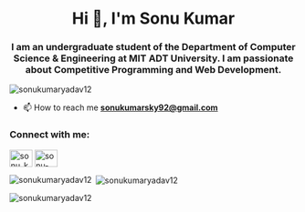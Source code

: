 <h1 align="center">Hi 👋, I'm Sonu Kumar</h1>
<h3 align="center">I am an undergraduate student of the Department of Computer Science & Engineering at MIT ADT University. I am passionate about Competitive Programming and Web Development.</h3>

<p align="left"> <img src="https://komarev.com/ghpvc/?username=sonukumaryadav12&label=Profile%20views&color=0e75b6&style=flat" alt="sonukumaryadav12" /> </p>

- 📫 How to reach me **sonukumarsky92@gmail.com**

<h3 align="left">Connect with me:</h3>
<p align="left">
<a href="https://twitter.com/sonu_kumar____" target="blank"><img align="center" src="https://raw.githubusercontent.com/rahuldkjain/github-profile-readme-generator/master/src/images/icons/Social/twitter.svg" alt="sonu_kumar____" height="30" width="40" /></a>
<a href="https://linkedin.com/in/sonu-kumar-8a712a1a3" target="blank"><img align="center" src="https://raw.githubusercontent.com/rahuldkjain/github-profile-readme-generator/master/src/images/icons/Social/linked-in-alt.svg" alt="sonu-kumar-8a712a1a3" height="30" width="40" /></a>
</p>

<p><img align="left" src="https://github-readme-stats.vercel.app/api/top-langs?username=sonukumaryadav12&show_icons=true&locale=en&layout=compact" alt="sonukumaryadav12" /></p>

<p>&nbsp;<img align="center" src="https://github-readme-stats.vercel.app/api?username=sonukumaryadav12&show_icons=true&locale=en" alt="sonukumaryadav12" /></p>

<p><img align="center" src="https://github-readme-streak-stats.herokuapp.com/?user=sonukumaryadav12&" alt="sonukumaryadav12" /></p>

